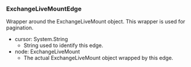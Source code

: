 ### ExchangeLiveMountEdge
Wrapper around the ExchangeLiveMount object. This wrapper is used for pagination.

- cursor: System.String
  - String used to identify this edge.
- node: ExchangeLiveMount
  - The actual ExchangeLiveMount object wrapped by this edge.
